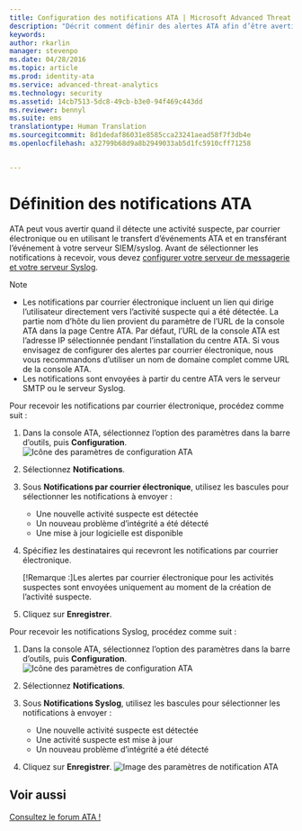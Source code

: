 ```yaml
---
title: Configuration des notifications ATA | Microsoft Advanced Threat Analytics
description: "Décrit comment définir des alertes ATA afin d’être averti quand des activités suspectes sont détectées."
keywords: 
author: rkarlin
manager: stevenpo
ms.date: 04/28/2016
ms.topic: article
ms.prod: identity-ata
ms.service: advanced-threat-analytics
ms.technology: security
ms.assetid: 14cb7513-5dc8-49cb-b3e0-94f469c443dd
ms.reviewer: bennyl
ms.suite: ems
translationtype: Human Translation
ms.sourcegitcommit: 8d1dedaf86031e8585cca23241aead58f7f3db4e
ms.openlocfilehash: a32799b68d9a8b2949033ab5d1fc5910cff71258


---
```


# Définition des notifications ATA
ATA peut vous avertir quand il détecte une activité suspecte, par courrier électronique ou en utilisant le transfert d’événements ATA et en transférant l’événement à votre serveur SIEM/syslog. Avant de sélectionner les notifications à recevoir, vous devez [configurer votre serveur de messagerie et votre serveur Syslog](setting-syslog-email-server-settings.md).

> [!NOTE]
> -   Les notifications par courrier électronique incluent un lien qui dirige l’utilisateur directement vers l’activité suspecte qui a été détectée. La partie nom d’hôte du lien provient du paramètre de l’URL de la console ATA dans la page Centre ATA. Par défaut, l’URL de la console ATA est l’adresse IP sélectionnée pendant l’installation du centre ATA.  Si vous envisagez de configurer des alertes par courrier électronique, nous vous recommandons d’utiliser un nom de domaine complet comme URL de la console ATA.
> -   Les notifications sont envoyées à partir du centre ATA vers le serveur SMTP ou le serveur Syslog.

Pour recevoir les notifications par courrier électronique, procédez comme suit :


1. Dans la console ATA, sélectionnez l’option des paramètres dans la barre d’outils, puis **Configuration**.
![Icône des paramètres de configuration ATA](media/ATA-config-icon.JPG)

2. Sélectionnez **Notifications**.
3. Sous **Notifications par courrier électronique**, utilisez les bascules pour sélectionner les notifications à envoyer :


    - Une nouvelle activité suspecte est détectée
    - Un nouveau problème d’intégrité a été détecté
    - Une mise à jour logicielle est disponible

4. Spécifiez les destinataires qui recevront les notifications par courrier électronique.

    [!Remarque :]Les alertes par courrier électronique pour les activités suspectes sont envoyées uniquement au moment de la création de l’activité suspecte.


5. Cliquez sur **Enregistrer**.

Pour recevoir les notifications Syslog, procédez comme suit :


1. Dans la console ATA, sélectionnez l’option des paramètres dans la barre d’outils, puis **Configuration**.
![Icône des paramètres de configuration ATA](media/ATA-config-icon.JPG)

2. Sélectionnez **Notifications**.
3. Sous **Notifications Syslog**, utilisez les bascules pour sélectionner les notifications à envoyer :


    - Une nouvelle activité suspecte est détectée
    - Une activité suspecte est mise à jour
    - Un nouveau problème d’intégrité a été détecté
5. Cliquez sur **Enregistrer**.
![Image des paramètres de notification ATA](media/ATA-notification-settings.png)




## Voir aussi
[Consultez le forum ATA !](https://social.technet.microsoft.com/Forums/security/home?forum=mata)



<!--HONumber=Jun16_HO4-->


